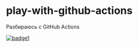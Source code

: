 # play-with-github-actions
Разбираюсь с GitHub Actions

[![badge1][img]][wf]

[img]: https://github.com/Mazdaywik/play-with-github-actions/workflows/CI/badge.svg
[wf]: https://github.com/Mazdaywik/play-with-github-actions/actions?query=workflow%3ACI
